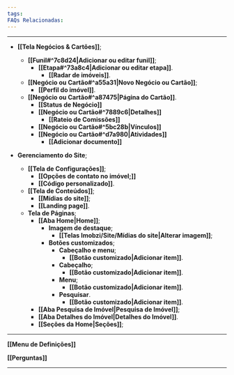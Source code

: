 ```yaml
---
tags:
FAQs Relacionadas:
---
```

---
- **[[Tela Negócios & Cartões]]**;
	- **[[Funil#^7c8d24|Adicionar ou editar funil]]**;
		- **[[Etapa#^73a8c4|Adicionar ou editar etapa]]**.
			- **[[Radar de imóveis]]**.
	- **[[Negócio ou Cartão#^a55a31|Novo Negócio ou Cartão]]**;
		- **[[Perfil do imóvel]]**.
	- **[[Negócio ou Cartão#^a87475|Página do Cartão]]**.
		- **[[Status de Negócio]]**
		- **[[Negócio ou Cartão#^7889c6|Detalhes]]**
			- **[[Rateio de Comissões]]**
		- **[[Negócio ou Cartão#^5bc28b|Vínculos]]**
		- **[[Negócio ou Cartão#^d7a980|Atividades]]**
			- **[[Adicionar documento]]**

- **Gerenciamento do Site**;
	- **[[Tela de Configurações]]**;
		- **[[Opções de contato no imóvel;]]**
		- **[[Código personalizado]]**.
	- **[[Tela de Conteúdos]]**;
		- **[[Mídias do site]]**;
		- **[[Landing page]]**.
	- **Tela de Páginas**;
		- **[[Aba Home|Home]]**;
			- **Imagem de destaque**;
				- **[[Telas Imobzi/Site/Mídias do site|Alterar imagem]]**;
			- **Botões customizados**;
				- **Cabeçalho e menu**;
					- **[[Botão customizado|Adicionar item]]**.
				- **Cabeçalho**;
					- **[[Botão customizado|Adicionar item]]**.
				- **Menu**;
					- **[[Botão customizado|Adicionar item]]**.
				- **Pesquisar**.
					- **[[Botão customizado|Adicionar item]]**.
		- **[[Aba Pesquisa de Imóvel|Pesquisa de Imóvel]]**;
		- **[[Aba Detalhes do Imóvel|Detalhes do Imóvel]]**.
		- **[[Seções da Home|Seções]]**;
---

**[[Menu de Definições]]**

**[[Perguntas]]**

---
